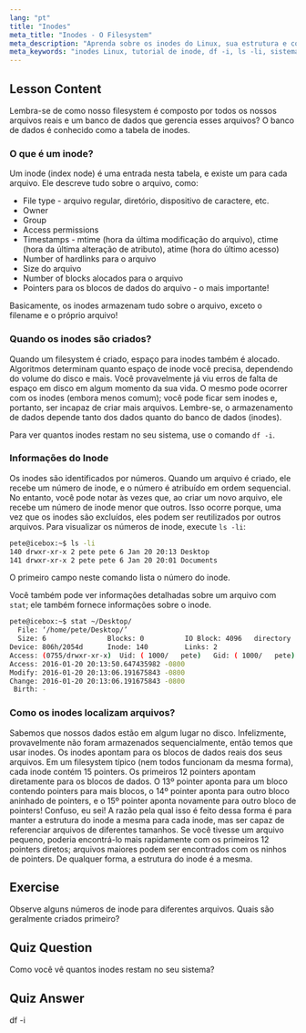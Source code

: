 ```yaml
---
lang: "pt"
title: "Inodes"
meta_title: "Inodes - O Filesystem"
meta_description: "Aprenda sobre os inodes do Linux, sua estrutura e como eles gerenciam arquivos. Entenda os números de inode e use `df -i` e `ls -li` para verificar o uso de inodes. Comece sua jornada no Linux!"
meta_keywords: "inodes Linux, tutorial de inode, df -i, ls -li, sistema de arquivos Linux, Linux para iniciantes, guia Linux"
---
```


## Lesson Content

Lembra-se de como nosso filesystem é composto por todos os nossos arquivos reais e um banco de dados que gerencia esses arquivos? O banco de dados é conhecido como a tabela de inodes.

### O que é um inode?

Um inode (index node) é uma entrada nesta tabela, e existe um para cada arquivo. Ele descreve tudo sobre o arquivo, como:

- File type - arquivo regular, diretório, dispositivo de caractere, etc.
- Owner
- Group
- Access permissions
- Timestamps - mtime (hora da última modificação do arquivo), ctime (hora da última alteração de atributo), atime (hora do último acesso)
- Number of hardlinks para o arquivo
- Size do arquivo
- Number of blocks alocados para o arquivo
- Pointers para os blocos de dados do arquivo - o mais importante!

Basicamente, os inodes armazenam tudo sobre o arquivo, exceto o filename e o próprio arquivo!

### Quando os inodes são criados?

Quando um filesystem é criado, espaço para inodes também é alocado. Algoritmos determinam quanto espaço de inode você precisa, dependendo do volume do disco e mais. Você provavelmente já viu erros de falta de espaço em disco em algum momento da sua vida. O mesmo pode ocorrer com os inodes (embora menos comum); você pode ficar sem inodes e, portanto, ser incapaz de criar mais arquivos. Lembre-se, o armazenamento de dados depende tanto dos dados quanto do banco de dados (inodes).

Para ver quantos inodes restam no seu sistema, use o comando `df -i`.

### Informações do Inode

Os inodes são identificados por números. Quando um arquivo é criado, ele recebe um número de inode, e o número é atribuído em ordem sequencial. No entanto, você pode notar às vezes que, ao criar um novo arquivo, ele recebe um número de inode menor que outros. Isso ocorre porque, uma vez que os inodes são excluídos, eles podem ser reutilizados por outros arquivos. Para visualizar os números de inode, execute `ls -li`:

```bash
pete@icebox:~$ ls -li
140 drwxr-xr-x 2 pete pete 6 Jan 20 20:13 Desktop
141 drwxr-xr-x 2 pete pete 6 Jan 20 20:01 Documents
```

O primeiro campo neste comando lista o número do inode.

Você também pode ver informações detalhadas sobre um arquivo com `stat`; ele também fornece informações sobre o inode.

```bash
pete@icebox:~$ stat ~/Desktop/
  File: ‘/home/pete/Desktop/’
  Size: 6               Blocks: 0          IO Block: 4096   directory
Device: 806h/2054d      Inode: 140         Links: 2
Access: (0755/drwxr-xr-x)  Uid: ( 1000/   pete)   Gid: ( 1000/   pete)
Access: 2016-01-20 20:13:50.647435982 -0800
Modify: 2016-01-20 20:13:06.191675843 -0800
Change: 2016-01-20 20:13:06.191675843 -0800
 Birth: -
```

### Como os inodes localizam arquivos?

Sabemos que nossos dados estão em algum lugar no disco. Infelizmente, provavelmente não foram armazenados sequencialmente, então temos que usar inodes. Os inodes apontam para os blocos de dados reais dos seus arquivos. Em um filesystem típico (nem todos funcionam da mesma forma), cada inode contém 15 pointers. Os primeiros 12 pointers apontam diretamente para os blocos de dados. O 13º pointer aponta para um bloco contendo pointers para mais blocos, o 14º pointer aponta para outro bloco aninhado de pointers, e o 15º pointer aponta novamente para outro bloco de pointers! Confuso, eu sei! A razão pela qual isso é feito dessa forma é para manter a estrutura do inode a mesma para cada inode, mas ser capaz de referenciar arquivos de diferentes tamanhos. Se você tivesse um arquivo pequeno, poderia encontrá-lo mais rapidamente com os primeiros 12 pointers diretos; arquivos maiores podem ser encontrados com os ninhos de pointers. De qualquer forma, a estrutura do inode é a mesma.

## Exercise

Observe alguns números de inode para diferentes arquivos. Quais são geralmente criados primeiro?

## Quiz Question

Como você vê quantos inodes restam no seu sistema?

## Quiz Answer

df -i
